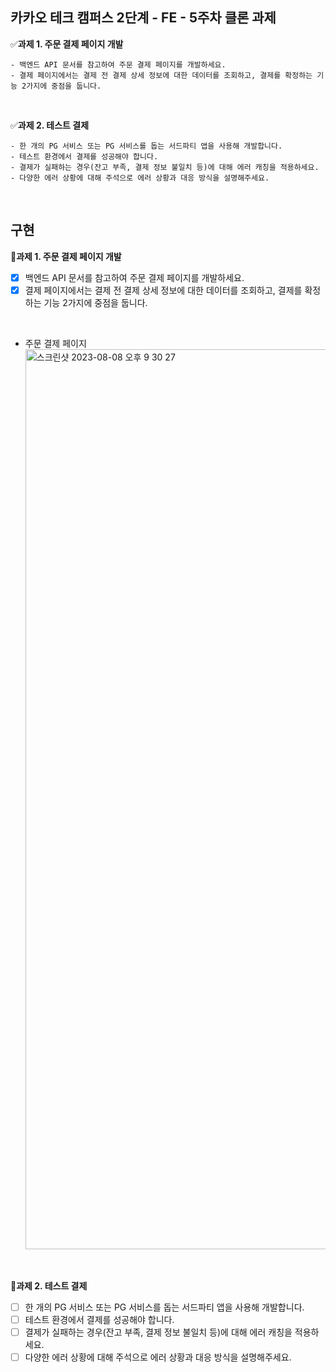 ## 카카오 테크 캠퍼스 2단계 - FE - 5주차 클론 과제

✅**과제 1. 주문 결제 페이지 개발**

```
- 백엔드 API 문서를 참고하여 주문 결제 페이지를 개발하세요.
- 결제 페이지에서는 결제 전 결제 상세 정보에 대한 데이터를 조회하고, 결제를 확정하는 기능 2가지에 중점을 둡니다.
```

</br>

✅**과제 2. 테스트 결제**

```
- 한 개의 PG 서비스 또는 PG 서비스를 돕는 서드파티 앱을 사용해 개발합니다.
- 테스트 환경에서 결제를 성공해야 합니다.
- 결제가 실패하는 경우(잔고 부족, 결제 정보 불일치 등)에 대해 에러 캐칭을 적용하세요.
- 다양한 에러 상황에 대해 주석으로 에러 상황과 대응 방식을 설명해주세요.
```

</br>

## **구현**

📎**과제 1. 주문 결제 페이지 개발**

- [x] 백엔드 API 문서를 참고하여 주문 결제 페이지를 개발하세요.
- [x] 결제 페이지에서는 결제 전 결제 상세 정보에 대한 데이터를 조회하고, 결제를 확정하는 기능 2가지에 중점을 둡니다.

</br>

- 주문 결제 페이지
  <img width="1440" alt="스크린샷 2023-08-08 오후 9 30 27" src="https://github.com/kimchanho97/algorithm/assets/104095041/88afacae-a75c-4d00-a787-0ca616e4b2e9">

</br>

📎**과제 2. 테스트 결제**

- [ ] 한 개의 PG 서비스 또는 PG 서비스를 돕는 서드파티 앱을 사용해 개발합니다.
- [ ] 테스트 환경에서 결제를 성공해야 합니다.
- [ ] 결제가 실패하는 경우(잔고 부족, 결제 정보 불일치 등)에 대해 에러 캐칭을 적용하세요.
- [ ] 다양한 에러 상황에 대해 주석으로 에러 상황과 대응 방식을 설명해주세요.
